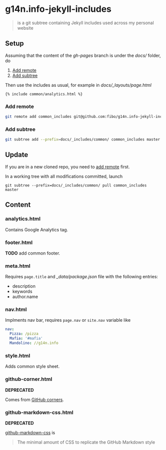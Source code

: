 # g14n.info-jekyll-includes

> is a git subtree containing Jekyll includes used across my personal website

## Setup

Assuming that the content of the *gh-pages* branch is under the *docs/* folder, do

1. [Add remote](#add-remote)
2. [Add subtree](#add-subtree)

Then use the includes as usual, for example in *docs/_layouts/page.html*

```
{% include common/analytics.html %}
```

### Add remote

```bash
git remote add common_includes git@github.com:fibo/g14n.info-jekyll-includes.git
```

### Add subtree

```bash
git subtree add --prefix=docs/_includes/common/ common_includes master
```

## Update

If you are in a new cloned repo, you need to [add remote](#add-remote) first.

In a working tree with all modifications committed, launch

```
git subtree --prefix=docs/_includes/common/ pull common_includes master
```

## Content

### analytics.html

Contains Google Analytics tag.

### footer.html

**TODO** add common footer.

### meta.html

Requires `page.title` and *_data/package.json* file with the following entries:

* description
* keywords
* author.name

### nav.html

Implments nav bar, requires `page.nav` or `site.nav` variable like

```yaml
nav:
  Pizza: /pizza
  Mafia: '#mafia'
  Mandolino: //g14n.info
```

### style.html

Adds common style sheet.

### github-corner.html

**DEPRECATED**

Comes from [GitHub corners](http://tholman.com/github-corners/).

### github-markdown-css.html

**DEPRECATED**

[github-markdown-css](https://github.com/sindresorhus/github-markdown-css) is

> The minimal amount of CSS to replicate the GitHub Markdown style

